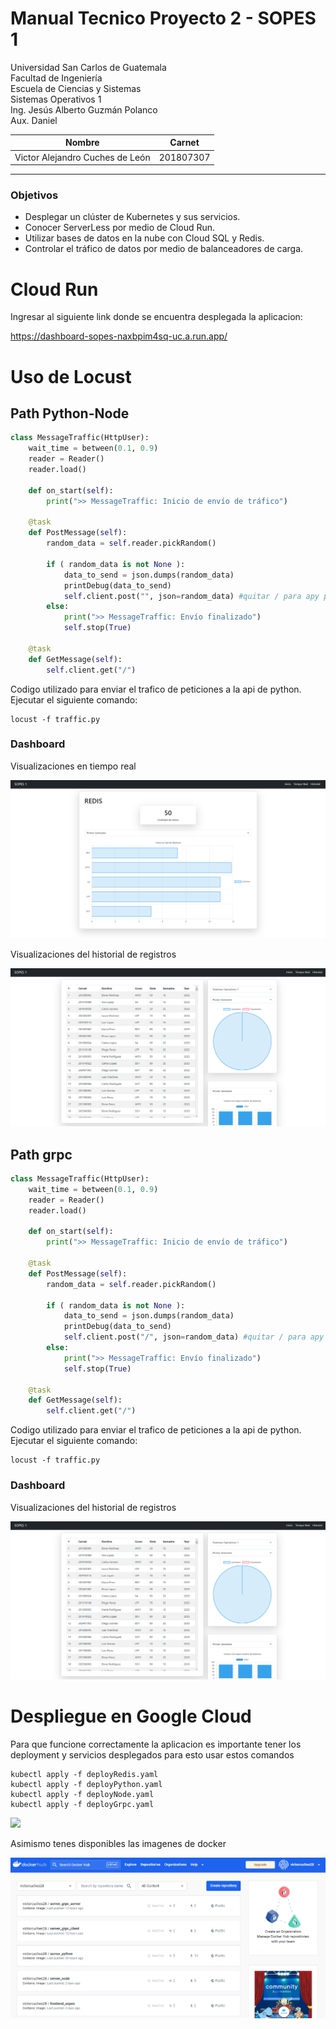 # Manual Tecnico Proyecto 2 - SOPES 1


Universidad San Carlos de Guatemala <br>
Facultad de Ingeniería <br>
Escuela de Ciencias y Sistemas <br>
Sistemas Operativos 1<br>
Ing. Jesús Alberto Guzmán Polanco <br>
Aux. Daniel  <br>


| Nombre | Carnet |
|--|--|
| Victor Alejandro Cuches de León | 201807307  |


---
### Objetivos

- Desplegar un clúster de Kubernetes y sus servicios.
- Conocer ServerLess por medio de Cloud Run.
- Utilizar bases de datos en la nube con Cloud SQL y Redis.
- Controlar el tráfico de datos por medio de balanceadores de carga.

# Cloud Run
Ingresar al siguiente link donde se encuentra desplegada la aplicacion:

https://dashboard-sopes-naxbpim4sq-uc.a.run.app/

# Uso de Locust 
## Path Python-Node
``` python
class MessageTraffic(HttpUser):
    wait_time = between(0.1, 0.9)
    reader = Reader()
    reader.load()

    def on_start(self):
        print(">> MessageTraffic: Inicio de envío de tráfico")

    @task
    def PostMessage(self):
        random_data = self.reader.pickRandom()

        if ( random_data is not None ):
            data_to_send = json.dumps(random_data)
            printDebug(data_to_send)
            self.client.post("", json=random_data) #quitar / para apy python
        else:
            print(">> MessageTraffic: Envío finalizado")
            self.stop(True)

    @task
    def GetMessage(self):
        self.client.get("/")
```

Codigo utilizado para enviar el trafico de peticiones a la api de python. Ejecutar el siguiente comando: 
```
locust -f traffic.py
```

### Dashboard
Visualizaciones en tiempo real 

![](img/redisfront.png)

Visualizaciones del historial de registros 

![](img/historialfront.png)

## Path grpc
``` python
class MessageTraffic(HttpUser):
    wait_time = between(0.1, 0.9)
    reader = Reader()
    reader.load()

    def on_start(self):
        print(">> MessageTraffic: Inicio de envío de tráfico")

    @task
    def PostMessage(self):
        random_data = self.reader.pickRandom()

        if ( random_data is not None ):
            data_to_send = json.dumps(random_data)
            printDebug(data_to_send)
            self.client.post("/", json=random_data) #quitar / para apy python
        else:
            print(">> MessageTraffic: Envío finalizado")
            self.stop(True)

    @task
    def GetMessage(self):
        self.client.get("/")
```

Codigo utilizado para enviar el trafico de peticiones a la api de python. Ejecutar el siguiente comando: 
```
locust -f traffic.py
```

### Dashboard

Visualizaciones del historial de registros 

![](img/historialfront.png)

# Despliegue en Google Cloud
Para que funcione correctamente la aplicacion es importante tener los deployment y servicios desplegados para esto usar estos comandos

```
kubectl apply -f deployRedis.yaml
kubectl apply -f deployPython.yaml
kubectl apply -f deployNode.yaml
kubectl apply -f deployGrpc.yaml
```

![](img/despliegue.png)

Asimismo tenes disponibles las imagenes de docker 

![](img/dockerhub.png)

